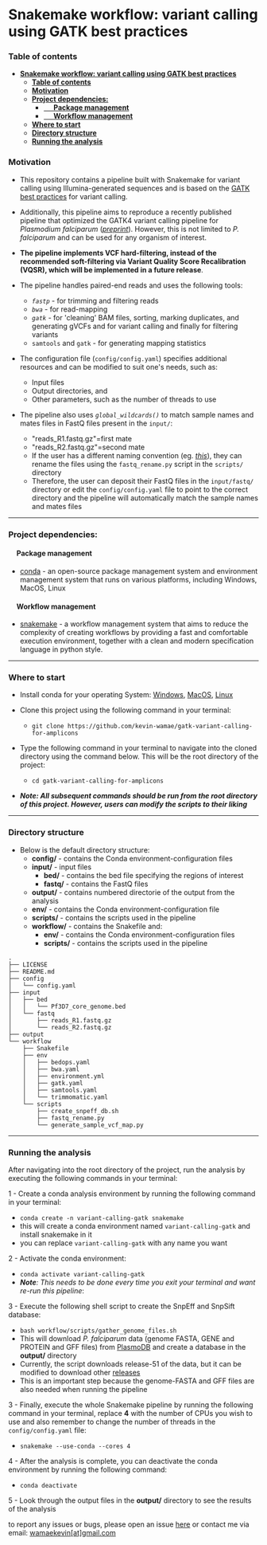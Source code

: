 # **Snakemake workflow: variant calling using GATK best practices**

### **Table of contents**
- [**Snakemake workflow: variant calling using GATK best practices**](#snakemake-workflow-variant-calling-using-gatk-best-practices)
    - [**Table of contents**](#table-of-contents)
    - [**Motivation**](#motivation)
    - [**Project dependencies:**](#project-dependencies)
      - [     **Package management**](#-package-management)
      - [     **Workflow management**](#-workflow-management)
    - [**Where to start**](#where-to-start)
    - [**Directory structure**](#directory-structure)
    - [**Running the analysis**](#running-the-analysis)


### **Motivation**


- This repository contains a pipeline built with Snakemake for variant calling using Illumina-generated sequences and is based on the [GATK best practices](https://gatk.broadinstitute.org/hc/en-us/articles/360035535912-Data-pre-processing-for-variant-discovery) for variant calling.
- Additionally, this pipeline aims to reproduce a recently published pipeline that optimized the GATK4 variant calling pipeline for _Plasmodium falciparum_ ([_preprint_](10.21203/rs.3.rs-2561857/v1)). However, this is not limited to _P. falciparum_ and can be used for any organism of interest.
- **The pipeline implements VCF hard-filtering, instead of the recommended soft-filtering via Variant Quality Score Recalibration (VQSR), which will be implemented in a future release**.


- The pipeline handles paired-end reads and uses the following tools:
  - _`fastp`_ - for trimming and filtering reads
  - _`bwa`_ - for read-mapping
  - _`gatk`_ - for 'cleaning' BAM files, sorting, marking duplicates, and generating gVCFs and for variant calling and finally for filtering variants
  - `samtools` and `gatk` - for generating mapping statistics

  
- The configuration file (`config/config.yaml`) specifies additional resources and can be modified to suit one's needs, such as:
  - Input files
  - Output directories, and
  - Other parameters, such as the number of threads to use

- The pipeline also uses _`global_wildcards()`_ to match sample names and mates files in FastQ files present in the `input/`:
  - "reads_R1.fastq.gz"=first mate
  - "reads_R2.fastq.gz"=second mate
  - If the user has a different naming convention (eg. [_this_](https://support.illumina.com/help/BaseSpace_OLH_009008/Content/Source/Informatics/BS/NamingConvention_FASTQ-files-swBS.htm)), they can rename the files using the `fastq_rename.py` script in the `scripts/` directory
  - Therefore, the user can deposit their FastQ files in the `input/fastq/` directory or edit the `config/config.yaml` file to point to the correct directory and the pipeline will automatically match the sample names and mates files

---

### **Project dependencies:**

#### &nbsp;&nbsp;&nbsp;&nbsp; **Package management**
- [conda](https://conda.io/projects/conda/en/latest/user-guide/install/index.html) - an open-source package management system and environment management system that runs on various platforms, including Windows, MacOS, Linux


#### &nbsp;&nbsp;&nbsp;&nbsp; **Workflow management**
- [snakemake](https://github.com/snakemake/snakemake) - a workflow management system that aims to reduce the complexity of creating workflows by providing a fast and comfortable execution environment, together with a clean and modern specification language in python style.

---

### **Where to start**

- Install conda for your operating System: [Windows](https://docs.conda.io/projects/conda/en/latest/user-guide/install/windows.html), [MacOS](https://docs.conda.io/projects/conda/en/latest/user-guide/install/macos.html), [Linux](https://docs.conda.io/projects/conda/en/latest/user-guide/install/linux.html)
- Clone this project using the following command in your terminal:
  - `git clone https://github.com/kevin-wamae/gatk-variant-calling-for-amplicons`
- Type the following command in your terminal to navigate into the cloned directory using the command below. This will be the root directory of the project:
  - `cd gatk-variant-calling-for-amplicons`
  
- **_Note: All subsequent commands should be run from the root directory of this project. However, users can modify the scripts to their liking_**
 
 ---

### **Directory structure**
- Below is the default directory structure:
    - **config/**   - contains the Conda environment-configuration files
    - **input/** - input files
      - **bed/** - contains the bed file specifying the regions of interest
      - **fastq/** - contains the FastQ files
    - **output/** - contains numbered directorie of the output from the analysis
    - **env/**   - contains the Conda environment-configuration file
    - **scripts/** - contains the scripts used in the pipeline
    - **workflow/** - contains the Snakefile and:
      - **env/** - contains the Conda environment-configuration files
      - **scripts/** - contains the scripts used in the pipeline
```
.
├── LICENSE
├── README.md
├── config
│   └── config.yaml
├── input
│   ├── bed
│   │   └── Pf3D7_core_genome.bed
│   └── fastq
│       ├── reads_R1.fastq.gz
│       └── reads_R2.fastq.gz
├── output
└── workflow
    ├── Snakefile
    ├── env
    │   ├── bedops.yaml
    │   ├── bwa.yaml
    │   ├── environment.yml
    │   ├── gatk.yaml
    │   ├── samtools.yaml
    │   └── trimmomatic.yaml
    └── scripts
        ├── create_snpeff_db.sh
        ├── fastq_rename.py
        └── generate_sample_vcf_map.py
```

---

### **Running the analysis**
After navigating into the root directory of the project, run the analysis by executing the following commands in your terminal:

1 - Create a conda analysis environment by running the following command in your terminal:
  - `conda create -n variant-calling-gatk snakemake `
  - this will create a conda environment named `variant-calling-gatk` and install snakemake in it
  - you can replace `variant-calling-gatk` with any name you want
  
2 - Activate the conda environment:
  - `conda activate variant-calling-gatk`
  - _**Note**: This needs to be done every time you exit your terminal and want re-run this pipeline_:

3 - Execute the following shell script to create the SnpEff and SnpSift database:
  - `bash workflow/scripts/gather_genome_files.sh`
  - This will download _P. falciparum_ data (genome FASTA, GENE and PROTEIN and GFF files) from [PlasmoDB](https://plasmodb.org/) and create a database in the **output/** directory
  - Currently, the script downloads release-51 of the data, but it can be modified to download other [releases](https://plasmodb.org/common/downloads/) 
  - This is an important step because the genome-FASTA and GFF files are also needed when running the pipeline

3 - Finally, execute the whole Snakemake pipeline by running the following command in your terminal, replace **4** with the number of CPUs you wish to use and also remember to change the number of threads in the `config/config.yaml` file:
  - `snakemake --use-conda --cores 4`

4 - After the analysis is complete, you can deactivate the conda environment by running the following command:
  - `conda deactivate`

5 - Look through the output files in the **output/** directory to see the results of the analysis

to report any issues or bugs, please open an issue [here](https://github.com/kevin-wamae/gatk-variant-calling-for-amplicons/issues) or contact me via email: [wamaekevin[at]gmail.com](wamaekevin[at]gmail.com)
  
 
